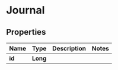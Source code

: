 
# Journal

## Properties
Name | Type | Description | Notes
------------ | ------------- | ------------- | -------------
**id** | **Long** |  | 



